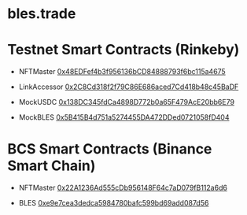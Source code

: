 # bles.trade

# Testnet Smart Contracts (Rinkeby)

- NFTMaster [0x48EDFef4b3f956136bCD84888793f6bc115a4675](https://rinkeby.etherscan.io/address/0x48EDFef4b3f956136bCD84888793f6bc115a4675)

- LinkAccessor [0x2C8Cd318f2f79C86E686aced7Cd418b48c45BaDF](https://rinkeby.etherscan.io/address/0x2C8Cd318f2f79C86E686aced7Cd418b48c45BaDF)

- MockUSDC [0x138DC345fdCa4898D772b0a65F479AcE20bb6E79](https://rinkeby.etherscan.io/address/0x138DC345fdCa4898D772b0a65F479AcE20bb6E79)

- MockBLES [0x5B415B4d751a5274455DA472DDed0721058fD404](https://rinkeby.etherscan.io/address/0x5B415B4d751a5274455DA472DDed0721058fD404)


# BCS Smart Contracts (Binance Smart Chain)

- NFTMaster [0x22A1236Ad555cDb956148F64c7aD079fB112a6d6](https://bscscan.com/address/0x22A1236Ad555cDb956148F64c7aD079fB112a6d6)

- BLES [0xe9e7cea3dedca5984780bafc599bd69add087d56](https://bscscan.com/address/0xe9e7cea3dedca5984780bafc599bd69add087d56)
